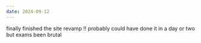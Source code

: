 ```yaml
---
date: 2024-09-12
---
```


finally finished the site revamp !! probably could have done it in a day or two but exams been brutal
